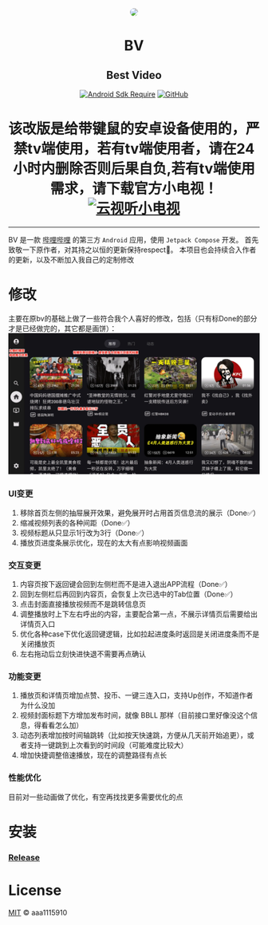 <div align="center">

<img src="app/src/main/res/drawable/ic_banner.webp" style="border-radius: 24px; margin-top: 32px;"/>

# BV
## Best Video

[![Android Sdk Require](https://img.shields.io/badge/Android-5.0%2B-informational?logo=android)](https://apilevels.com/#:~:text=Jetpack%20Compose%20requires%20a%20minSdk%20of%2021%20or%20higher)
[![GitHub](https://img.shields.io/github/license/aaa1115910/bv)](https://github.com/aaa1115910/bv)

# 该改版是给带键鼠的安卓设备使用的，严禁tv端使用，若有tv端使用者，请在24小时内删除否则后果自负,若有tv端使用需求，请下载官方小电视！[![云视听小电视](https://img.shields.io/badge/bilibili-下载-informational?logo=bilibili)](https://app.bilibili.com)
</div>

---
BV 是一款 [哔哩哔哩](https://www.bilibili.com) 的第三方 `Android` 应用，使用 `Jetpack Compose` 开发。
首先致敬一下原作者，对其持之以恒的更新保持respect🫡。
本项目也会持续合入作者的更新，以及不断加入我自己的定制修改

# 修改
主要在原bv的基础上做了一些符合我个人喜好的修改，包括（只有标Done的部分才是已经做完的，其它都是画饼）：
![screenshots.webp](screenshots.webp)

### UI变更
1. 移除首页左侧的抽屉展开效果，避免展开时占用首页信息流的展示（Done✅）
2. 缩减视频列表的各种间距（Done✅）
3. 视频标题从只显示1行改为3行（Done✅）
4. 播放页进度条展示优化，现在的太大有点影响视频画面
### 交互变更
1. 内容页按下返回键会回到左侧栏而不是进入退出APP流程（Done✅）
2. 回到左侧栏后再回到内容页，会恢复上次已选中的Tab位置（Done✅）
3. 点击封面直接播放视频而不是跳转信息页
4. 调整播放时上下左右呼出的内容，主要配合第一点，不展示详情页后需要给出详情页入口
5. 优化各种case下优化返回键逻辑，比如拉起进度条时返回是关闭进度条而不是关闭播放页
6. 左右拖动后立刻快进快退不需要再点确认
### 功能变更
1. 播放页和详情页增加点赞、投币、一键三连入口，支持Up创作，不知道作者为什么没加
2. 视频封面标题下方增加发布时间，就像 BBLL 那样（目前接口里好像没这个信息，得看看怎么加）
3. 动态列表增加按时间轴跳转（比如按天快速跳，方便从几天前开始追更），或者支持一键跳到上次看到的时间段（可能难度比较大）
4. 增加快捷调整倍速播放，现在的调整路径有点长
### 性能优化
目前对一些动画做了优化，有空再找找更多需要优化的点

# 安装
### [Release](https://github.com/Leelion96/bv/releases)

# License
[MIT](LICENSE) © aaa1115910